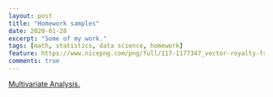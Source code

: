 ```yaml
---
layout: post
title: "Homework samples"
date: 2020-01-28
excerpt: "Some of my work."
tags: [math, statistics, data science, homework]
feature: https://www.nicepng.com/png/full/117-1177347_vector-royalty-free-download-collection-of-clipart-homework.png
comments: true
---
```


<a href="https://github.com/Autumn-grass/QianWang/blob/master/docs/Assignment_2.pdf" target="_blank">Multivariate Analysis.</a>
